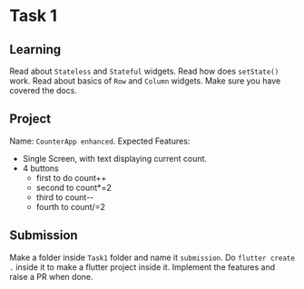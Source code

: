 # Task 1

## Learning
Read about `Stateless` and `Stateful` widgets. Read how does `setState()` work. Read about basics of `Row` and `Column` widgets. Make sure you have covered the docs.

## Project
Name: `CounterApp enhanced`.
Expected Features: 
- Single Screen, with text displaying current count.
- 4 buttons
    - first to do count++
    - second to count*=2
    - third to count--
    - fourth to count/=2

## Submission
Make a folder inside `Task1` folder and name it `submission`. Do `flutter create .` inside it to make a flutter project inside it. Implement the features and raise a PR when done.
